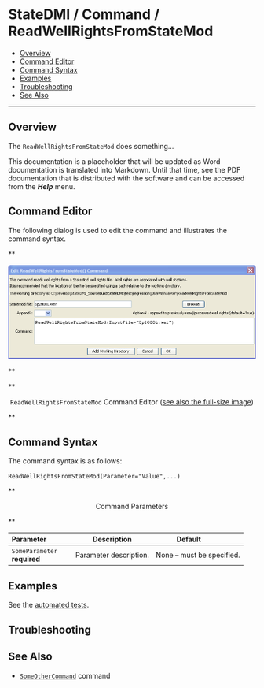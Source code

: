 # StateDMI / Command / ReadWellRightsFromStateMod #

* [Overview](#overview)
* [Command Editor](#command-editor)
* [Command Syntax](#command-syntax)
* [Examples](#examples)
* [Troubleshooting](#troubleshooting)
* [See Also](#see-also)

-------------------------

## Overview ##

The `ReadWellRightsFromStateMod` does something...

This documentation is a placeholder that will be updated as Word documentation is translated into Markdown.
Until that time, see the PDF documentation that is distributed with the software and can be accessed
from the ***Help*** menu.

## Command Editor ##

The following dialog is used to edit the command and illustrates the command syntax.

**<p style="text-align: center;">
![ReadWellRightsFromStateMod](ReadWellRightsFromStateMod.png)
</p>**

**<p style="text-align: center;">
`ReadWellRightsFromStateMod` Command Editor (<a href="../ReadWellRightsFromStateMod.png">see also the full-size image</a>)
</p>**

## Command Syntax ##

The command syntax is as follows:

```text
ReadWellRightsFromStateMod(Parameter="Value",...)
```
**<p style="text-align: center;">
Command Parameters
</p>**

| **Parameter**&nbsp;&nbsp;&nbsp;&nbsp;&nbsp;&nbsp;&nbsp;&nbsp;&nbsp;&nbsp;&nbsp;&nbsp; | **Description** | **Default**&nbsp;&nbsp;&nbsp;&nbsp;&nbsp;&nbsp;&nbsp;&nbsp;&nbsp;&nbsp; |
| --------------|-----------------|----------------- |
|`SomeParameter`<br>**required**|Parameter description.|None – must be specified.|

## Examples ##

See the [automated tests](https://github.com/OpenCDSS/cdss-app-statedmi-test/tree/master/test/regression/commands/ReadWellRightsFromStateMod).

## Troubleshooting ##

## See Also ##

* [`SomeOtherCommand`](../SomeOtherCommand/SomeOtherCommand) command
